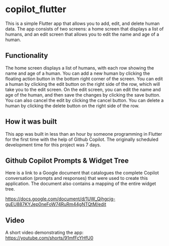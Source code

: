 # copilot_flutter

This is a simple Flutter app that allows you to add, edit, and delete human data. The app consists of two screens: a home screen that displays a list of humans, and an edit screen that allows you to edit the name and age of a human.

## Functionality

The home screen displays a list of humans, with each row showing the name and age of a human. You can add a new human by clicking the floating action button in the bottom right corner of the screen. You can edit a human by clicking the edit button on the right side of the row, which will take you to the edit screen. On the edit screen, you can edit the name and age of the human, and then save the changes by clicking the save button. You can also cancel the edit by clicking the cancel button. You can delete a human by clicking the delete button on the right side of the row.

## How it was built

This app was built in less than an hour by someone programming in Flutter for the first time with the help of Github Copilot. The originally scheduled development time for this project was 7 days.

## Github Copilot Prompts & Widget Tree

Here is a link to a Google document that catalogues the complete Copilot conversation (prompts and responses) that were used to create this application. The document also contains a mapping of the entire widget tree.

https://docs.google.com/document/d/1UW_Qjhgcjg-guEU887KYJep0neFoW74RuRm44gNTQtM/edit

## Video

A short video demonstrating the app: https://youtube.com/shorts/91mfFcYHfU0